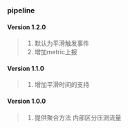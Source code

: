 ### pipeline

#### Version 1.2.0
> 1. 默认为平滑触发事件
> 2. 增加metric上报
#### Version 1.1.0
> 1. 增加平滑时间的支持
#### Version 1.0.0
> 1. 提供聚合方法 内部区分压测流量

